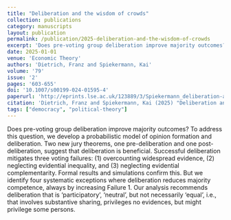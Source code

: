 ```yaml
---
title: "Deliberation and the wisdom of crowds"
collection: publications
category: manuscripts
layout: publication
permalink: /publication/2025-deliberation-and-the-wisdom-of-crowds
excerpt: 'Does pre-voting group deliberation improve majority outcomes? To address this question, we develop a probabilistic model of opinion formation and deliberation. Two new jury theorems, one pre-deliberation and one post-deliberation, suggest that deliberation is beneficial. Successful deliberation mitigates three voting failures: overcounting widespread evidence, neglecting evidential inequality, and neglecting evidential complementarity.'
date: 2025-01-01
venue: 'Economic Theory'
authors: 'Dietrich, Franz and Spiekermann, Kai'
volume: '79'
issue: '2'
pages: '603-655'
doi: '10.1007/s00199-024-01595-4'
paperurl: 'http://eprints.lse.ac.uk/123889/3/Spiekermann_deliberation-and-the-wisdom--published.pdf'
citation: 'Dietrich, Franz and Spiekermann, Kai (2025) "Deliberation and the wisdom of crowds", Economic Theory, 79(2), pp. 603-655.'
tags: ["democracy", "political-theory"]
---
```


Does pre-voting group deliberation improve majority outcomes? To address this question, we develop a probabilistic model of opinion formation and deliberation. Two new jury theorems, one pre-deliberation and one post-deliberation, suggest that deliberation is beneficial. Successful deliberation mitigates three voting failures: (1) overcounting widespread evidence, (2) neglecting evidential inequality, and (3) neglecting evidential complementarity. Formal results and simulations confirm this. But we identify four systematic exceptions where deliberation reduces majority competence, always by increasing Failure 1. Our analysis recommends deliberation that is ‘participatory’, ‘neutral’, but not necessarily ‘equal’, i.e., that involves substantive sharing, privileges no evidences, but might privilege some persons.